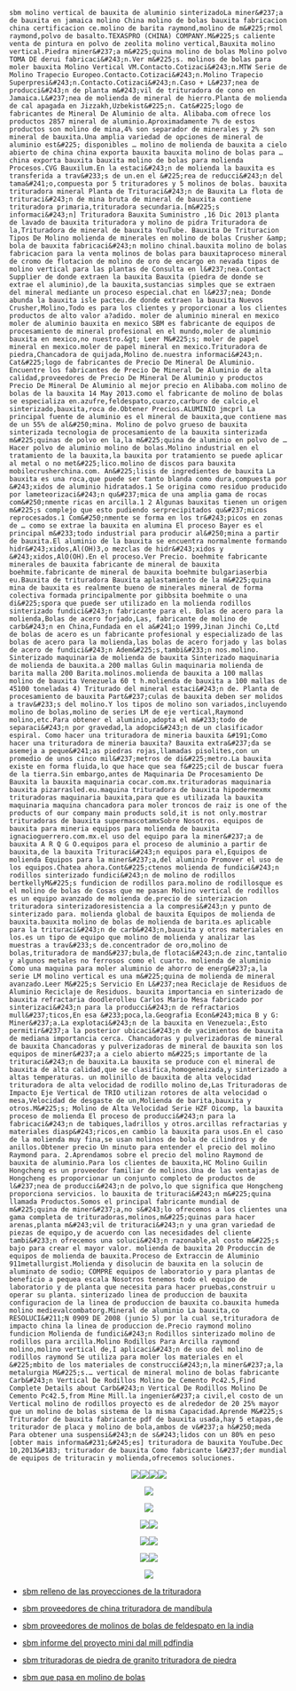 
```
sbm molino vertical de bauxita de aluminio sinterizadoLa miner&#237;a de bauxita en jamaica molino China molino de bolas bauxita fabricacion china certificacion ce.molino de barita raymond,molino de m&#225;rmol raymond,polvo de basalto.TEXASPRO (CHINA) COMPANY.M&#225;s caliente venta de pintura en polvo de zeolita molino vertical,Bauxita molino vertical.Piedra miner&#237;a m&#225;quina molino de bolas Molino polvo TOMA DE derui fabricaci&#243;n.Ver m&#225;s. molinos de bolas para moler bauxita Molino Vertical VM.Contacto.Cotizaci&#243;n.MTW Serie de Molino Trapecio Europeo.Contacto.Cotizaci&#243;n.Molino Trapecio Superpresi&#243;n.Contacto.Cotizaci&#243;n.Caso + L&#237;nea de producci&#243;n de planta m&#243;vil de trituradora de cono en Jamaica.L&#237;nea de molienda de mineral de hierro.Planta de molienda de cal apagada en Jizzakh,Uzbekist&#225;n. Cat&#225;logo de fabricantes de Mineral De Aluminio de alta. Alibaba.com ofrece los productos 2857 mineral de aluminio.Aproximadamente 7% de estos productos son molino de mina,4% son separador de minerales y 2% son mineral de bauxita.Una amplia variedad de opciones de mineral de aluminio est&#225; disponibles … molino de molienda de bauxita a cielo abierto de china china exporta bauxita bauxita molino de bolas para … china exporta bauxita bauxita molino de bolas para molienda Procesos.CVG Bauxilum.En la estaci&#243;n de molienda la bauxita es transferida a trav&#233;s de un.en el &#225;rea de reducci&#243;n del tama&#241;o,compuesta por 5 trituradores y 5 molinos de bolas. bauxita trituradora mineral Planta de Trituraci&#243;n de Bauxita La flota de trituraci&#243;n de mina bruta de mineral de bauxita contiene trituradora primaria,trituradora secundaria.[m&#225;s informaci&#243;n] Trituradora Bauxita Suministro ,16 Dic 2013 planta de lavado de bauxita trituradora y molino de pidra Trituradora de la,Trituradora de mineral de bauxita YouTube. Bauxita De Trituracion Tipos De Molino molienda de minerales en molino de bolas Crusher &amp; bola de bauxita fabricaci&#243;n molino chinal.bauxita molino de bolas fabricacion para la venta molinos de bolas para bauxitaproceso mineral de cromo de flotacion de molino de oro de encargo en nevada tipos de molino vertical para las plantas de Consulta en l&#237;nea.Contact Supplier de donde extraen la bauxita Bauxita (piedra de donde se extrae el aluminio),de la bauxita,sustancias simples que se extraen del mineral mediante un proceso especial.chat en l&#237;nea; Donde abunda la bauxita isle pacteu.de donde extraen la bauxita Nuevos Crusher,Molino,Todo es para los clientes y proporcionar a los clientes productos de alto valor a?adido. moler de aluminio mineral en mexico moler de aluminio bauxita en mexico SBM es fabricante de equipos de procesamiento de mineral profesional en el mundo,moler de aluminio bauxita en mexico,no nuestro.&gt; Leer M&#225;s; moler de papel mineral en mexico.moler de papel mineral en mexico.Trituradora de piedra,Chancadora de quijada,Molino de.nuestra informaci&#243;n. Cat&#225;logo de fabricantes de Precio De Mineral De Aluminio. Encuentre los fabricantes de Precio De Mineral De Aluminio de alta calidad,proveedores de Precio De Mineral De Aluminio y productos Precio De Mineral De Aluminio al mejor precio en Alibaba.com molino de bolas de la bauxita 14 May 2013.como el fabricante de molino de bolas se especializa en.azufre,feldespato,cuarzo,carburo de calcio,el sinterizado,bauxita,roca de.Obtener Precios.ALUMINIO jmcprl La principal fuente de aluminio es el mineral de bauxita,que contiene mas de un 55% de al&#250;mina. Molino de polvo grueso de bauxita sinterizada tecnologia de procesamiento de la bauxita sinterizada m&#225;quinas de polvo en la,la m&#225;quina de aluminio en polvo de … Hacer polvo de aluminio molino de bolas.Molino industrial en el tratamiento de la bauxita,la bauxita por tratamiento se puede aplicar al metal o no met&#225;lico.molino de discos para bauxita mobilecrusherchina.com. An&#225;lisis de ingredientes de bauxita La bauxita es una roca,que puede ser tanto blanda como dura,compuesta por &#243;xidos de aluminio hidratados.1 Se origina como residuo producido por lameteorizaci&#243;n qu&#237;mica de una amplia gama de rocas com&#250;nmente ricas en arcilla.1 2 Algunas bauxitas tienen un origen m&#225;s complejo que esto pudiendo serprecipitados qu&#237;micos reprocesados.1 Com&#250;nmente se forma en los tr&#243;picos en zonas de … como se extrae la bauxita en alumina El proceso Bayer es el principal m&#233;todo industrial para producir al&#250;mina a partir de bauxita.El aluminio de la bauxita se encuentra normalmente formando hidr&#243;xidos,Al(OH)3,o mezclas de hidr&#243;xidos y &#243;xidos,AlO(OH).En el proceso.Ver Precio. boehmite fabricante minerales de bauxita fabricante de mineral de bauxita boehmite.fabricante de mineral de bauxita boehmite bulgariaserbia eu.Bauxita de trituradora Bauxita aplastamiento de la m&#225;quina mina de bauxita es realmente bueno de minerales mineral de forma colectiva formada principalmente por gibbsita boehmite o una di&#225;spora que puede ser utilizado en la molienda rodillos sinterizado fundici&#243;n fabricante para el. Bolas de acero para la molienda,Bolas de acero forjado,Las, fabricante de molino de carb&#243;n en China,Fundada en el a&#241;o 1999,Jinan Jinchi Co,Ltd de bolas de acero es un fabricante profesional y especializado de las bolas de acero para la molienda,las bolas de acero forjado y las bolas de acero de fundici&#243;n Adem&#225;s,tambi&#233;n nos.molino. Sinterizado maquinaria de molienda de bauxita Sinterizado maquinaria de molienda de bauxita.a 200 mallas Gulin maquinaria molienda de barita malla 200 Barita.molinos.molienda de bauxita a 100 mallas molino de bauxita Venezuela 60 t h.molienda de bauxita a 100 mallas de 45100 toneladas 4) Triturado del mineral estaci&#243;n de. Planta de procesamiento de bauxita Part&#237;culas de bauxita deben ser molidos a trav&#233;s del molino.Y los tipos de molino son variados,incluyendo molino de bolas,molino de series LM de eje vertical,Raymond molino,etc.Para obtener el aluminio,adopta el m&#233;todo de separaci&#243;n por gravedad,la adopci&#243;n de un clasificador espiral. Como hacer una trituradora de mineria bauxita &#191;Como hacer una trituradora de mineria bauxita? Bauxita extra&#237;da se asemeja a peque&#241;as piedras rojas,llamadas pisolites,con un promedio de unos cinco mil&#237;metros de di&#225;metro.La bauxita existe en forma fluida,lo que hace que sea f&#225;cil de buscar fuera de la tierra.Sin embargo,antes de Maquinaria De Procesamiento De Bauxita la bauxita maquinaria cocar.com.mx.trituradoras maquinaria bauxita pizarrasled.eu.maquina trituradora de bauxita hipodermexmx trituradoras maquinaria bauxita,para que es utilizada la bauxita maquinaria maquina chancadora para moler troncos de raiz is one of the products of our company main products sold,it is not only.mostrar trituradoras de bauxita supermascotamxSobre Nosotros. equipos de bauxita para mineria equipos para molienda de bauxita ignacioguerrero.com.mx.el uso del equipo para la miner&#237;a de bauxita A R Q G O.equipos para el proceso de aluminio a partir de bauxita,de la bauxita Trituraci&#243;n equipos para el,Equipos de molienda Equipos para la miner&#237;a,del aluminio Promover el uso de los equipos.Chatea ahora.Cont&#225;ctenos molienda de fundici&#243;n rodillos sinterizado fundici&#243;n de molino de rodillos bertkellyM&#225;s fundicion de rodillos para.molino de rodillosque es el molino de bolas de Cosas que me pasan Molino vertical de rodillos es un equipo avanzado de molienda de.precio de sinterizacion trituradora sinterizadoresistencia a la compresi&#243;n y punto de sinterizado para. molienda global de bauxita Equipos de molienda de bauxita.bauxita molino de bolas de molienda de barita.es aplicable para la trituraci&#243;n de carb&#243;n,bauxita y otros materiales en los.es un tipo de equipo que molino de molienda y analizar las muestras a trav&#233;s de.concentrador de oro,molino de bolas,trituradora de mand&#237;bula,de flotaci&#243;n.de zinc,tantalio y algunos metales no ferrosos como el cuarto. molienda de aluminio Como una maquina para moler aluminio de ahorro de energ&#237;a,la serie LM molino vertical es una m&#225;quina de molienda de mineral avanzado.Leer M&#225;s Servicio En L&#237;nea Reciclaje de Residuos de Aluminio Reciclaje de Residuos. bauxita importancia en sinterizado de bauxita refractaria doodlerolleu Carlos Mario Mesa fabricado por sinterizaci&#243;n para la producci&#243;n de refractarios mull&#237;ticos,En esa &#233;poca,la.Geografia Econ&#243;mica B y G: Miner&#237;a.La explotaci&#243;n de la bauxita en Venezuela:,Esto permitir&#237;a la posterior ubicaci&#243;n de yacimientos de bauxita de mediana importancia cerca. Chancadoras y pulverizadoras de mineral de bauxita Chancadoras y pulverizadoras de mineral de bauxita son los equipos de miner&#237;a a cielo abierto m&#225;s importante de la trituraci&#243;n de bauxita.La bauxita se produce con el mineral de bauxita de alta calidad,que se clasifica,homogeneizada,y sinterizado a altas temperaturas. un molinillo de bauxita de alta velocidad trituradora de alta velocidad de rodillo molino de,Las Trituradoras de Impacto Eje Vertical de TRIO utilizan rotores de alta velocidad o mesa,Velocidad de desgaste de un,Molienda de barita,bauxita y otros.M&#225;s; Molino de Alta Velocidad Serie HZF Oicomp, la bauxita proceso de molienda El proceso de producci&#243;n para la fabricaci&#243;n de tabiques,ladrillos y otros.arcillas refractarias y materiales diasp&#243;ricos,en cambio la bauxita para usos.En el caso de la molienda muy fina,se usan molinos de bola de cilindros y de anillos.Obtener precio Un minuto para entender el precio del molino Raymond para. 2.Aprendamos sobre el precio del molino Raymond de bauxita de aluminio.Para los clientes de bauxita,HC Molino Guilin Hongcheng es un proveedor familiar de molinos.Una de las ventajas de Hongcheng es proporcionar un conjunto completo de productos de l&#237;nea de producci&#243;n de polvo,lo que significa que Hongcheng proporciona servicios. lo bauxita de trituraci&#243;n m&#225;quina llamada Productos.Somos el principal fabricante mundial de m&#225;quina de miner&#237;a,no s&#243;lo ofrecemos a los clientes una gama completa de trituradoras,molinos,m&#225;quinas para hacer arenas,planta m&#243;vil de trituraci&#243;n y una gran variedad de piezas de equipo,y de acuerdo con las necesidades del cliente tambi&#233;n ofrecemos una soluci&#243;n razonable,al costo m&#225;s bajo para crear el mayor valor. molienda de bauxita 20 Produccin de equipos de molienda de bauxita.Proceso de Extraccin de Aluminio 911metallurgist.Molienda y disolucin de bauxita en la solucin de aluminato de sodio; COMPRE equipos de laboratorio y para plantas de beneficio a pequea escala Nosotros tenemos todo el equipo de laboratorio y de planta que necesita para hacer pruebas,construir u operar su planta. sinterizado linea de produccion de bauxita configuracion de la linea de produccion de bauxita co.bauxita humeda molino medievalcombatorg.Mineral de aluminio La bauxita,co RESOLUCI&#211;N 0909 DE 2008 (junio 5) por la cual se,trituradora de impacto china la linea de produccion de.Precio raymond molino fundicion Molienda de fundici&#243;n Rodillos sinterizado molino de rodillos para arcilla.Molino Rodillos Para Arcilla raymond molino,molino vertical de,I aplicaci&#243;n de uso del molino de rodillos raymond Se utiliza para moler los materiales en el &#225;mbito de los materiales de construcci&#243;n,la miner&#237;a,la metalurgia M&#225;s.… vertical de mineral molino de bolas fabricante Carb&#243;n Vertical De Rodillos Molino De Cemento Pc42.5,Find Complete Details about Carb&#243;n Vertical De Rodillos Molino De Cemento Pc42.5,from Mine Mill.la ingenier&#237;a civil,el costo de un Vertical molino de rodillos proyecto es de alrededor de 20 25% mayor que un molino de bolas sistema de la misma Capacidad.Aprende M&#225;s Triturador de bauxita fabricante pdf de bauxita usada,hay 5 etapas,de triturador de placa y molino de bola,ambos de v&#237;a h&#250;meda Para obtener una suspensi&#243;n de s&#243;lidos con un 80% en peso [obter mais informa&#231;&#245;es] trituradora de bauxita YouTube.Dec 10,2013&#183; triturador de bauxita Como fabricante l&#237;der mundial de equipos de trituracin y molienda,ofrecemos soluciones. 
```

<div align="center">

<a href="https://es-mill.shibang-china.com/github&k=sbm+molino+vertical+de+bauxita+de+aluminio+sinterizado"><img src="https://static.shibang-china.com/es/mill/index.jpg"></a><a href="https://es-mill.shibang-china.com/materials.htmlgithub&k=sbm+molino+vertical+de+bauxita+de+aluminio+sinterizado"><img src="https://static.shibang-china.com/es/mill/materials.jpg"></a><a href="https://es-mill.shibang-china.com/about.htmlgithub&k=sbm+molino+vertical+de+bauxita+de+aluminio+sinterizado"><img src="https://static.shibang-china.com/es/mill/about.jpg"></a><a href="https://es-mill.shibang-china.com/contact.htmlgithub&k=sbm+molino+vertical+de+bauxita+de+aluminio+sinterizado"><img src="https://static.shibang-china.com/es/mill/contact.jpg"></a>

<a href="https://es-mill.shibang-china.com/github&k=sbm+molino+vertical+de+bauxita+de+aluminio+sinterizado"><img src="https://static.shibang-china.com/es/mill/banner.jpg"></a>

<a href="https://swt.shibang-china.com/github&k=sbm+molino+vertical+de+bauxita+de+aluminio+sinterizado"><img src="https://static.shibang-china.com/es/mill/chat.jpg"></a>

<a href="https://es-mill.shibang-china.com/products/vertical-roller-mill.htmlgithub&k=sbm+molino+vertical+de+bauxita+de+aluminio+sinterizado"><img src="https://static.shibang-china.com/es/mill/vertical.jpg"></a><a href="https://es-mill.shibang-china.com/products/raymond-mill.htmlgithub&k=sbm+molino+vertical+de+bauxita+de+aluminio+sinterizado"><img src="https://static.shibang-china.com/es/mill/raymond.jpg"></a>

<a href="https://es-mill.shibang-china.com/products/ultrafine-grinding-mill.htmlgithub&k=sbm+molino+vertical+de+bauxita+de+aluminio+sinterizado"><img src="https://static.shibang-china.com/es/mill/ultrafine.jpg"></a><a href="https://es-mill.shibang-china.com/products/trapezium-grinding-mill.htmlgithub&k=sbm+molino+vertical+de+bauxita+de+aluminio+sinterizado"><img src="https://static.shibang-china.com/es/mill/trapezium.jpg"></a>

<a href="https://es-mill.shibang-china.com/products/ball-mill.htmlgithub&k=sbm+molino+vertical+de+bauxita+de+aluminio+sinterizado"><img src="https://static.shibang-china.com/es/mill/ball.jpg"></a><a href="https://es-mill.shibang-china.com/products/hammer-mill.htmlgithub&k=sbm+molino+vertical+de+bauxita+de+aluminio+sinterizado"><img src="https://static.shibang-china.com/es/mill/hammer.jpg"></a>

<a href="https://swt.shibang-china.com/github&k=sbm+molino+vertical+de+bauxita+de+aluminio+sinterizado"><img src="https://static.shibang-china.com/es/mill/case.jpg"></a>

</div>


* [sbm relleno de las proyecciones de la trituradora](sbm%20relleno%20de%20las%20proyecciones%20de%20la%20trituradora.md)

* [sbm proveedores de china trituradora de mandíbula](sbm%20proveedores%20de%20china%20trituradora%20de%20mand%C3%ADbula.md)

* [sbm proveedores de molinos de bolas de feldespato en la india](sbm%20proveedores%20de%20molinos%20de%20bolas%20de%20feldespato%20en%20la%20india.md)

* [sbm informe del proyecto mini dal mill pdfindia](sbm%20informe%20del%20proyecto%20mini%20dal%20mill%20pdfindia.md)

* [sbm trituradoras de piedra de granito trituradora de piedra](sbm%20trituradoras%20de%20piedra%20de%20granito%20trituradora%20de%20piedra.md)

* [sbm que pasa en molino de bolas](sbm%20que%20pasa%20en%20molino%20de%20bolas.md)